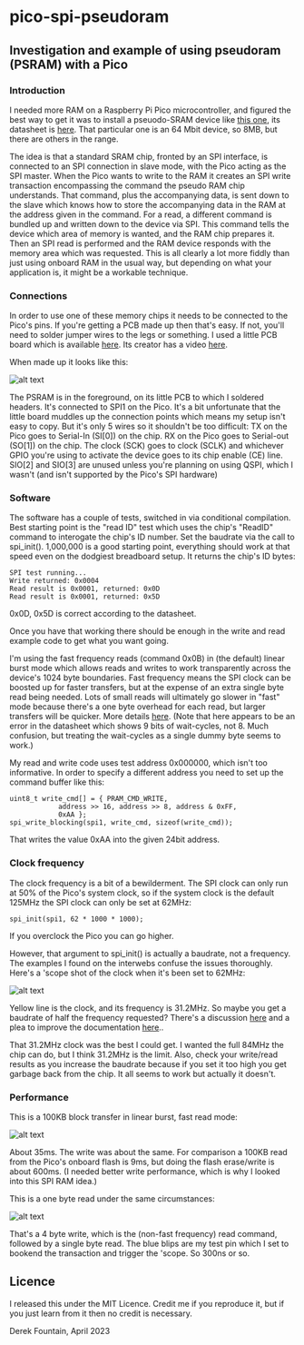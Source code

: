 # pico-spi-pseudoram

## Investigation and example of using pseudoram (PSRAM) with a Pico

### Introduction

I needed more RAM on a Raspberry Pi Pico microcontroller, and figured the
best way to get it was to install a pseuodo-SRAM device like
[this one](https://www.mouser.co.uk/ProductDetail/AP-Memory/APS6404L-3SQR-SN?qs=IS%252B4QmGtzzqsn3S5xo%2FEEg%3D%3D),
its datasheet is [here](https://www.mouser.co.uk/datasheet/2/1127/APM_PSRAM_QSPI_APS6404L_3SQR_v2_3_PKG-1954826.pdf).
That particular one is an 64 Mbit device, so 8MB, but there are others in the
range.

The idea is that a standard SRAM chip, fronted by an SPI interface,
 is connected to an SPI connection
in slave mode, with the Pico acting as the SPI master. When the Pico
wants to write to the RAM it creates an SPI write transaction encompassing
the command the pseudo RAM chip understands. That command, plus the
accompanying data, is sent down to the slave which knows how to store
the accompanying data in the RAM at the address given in the command.
For a read, a different command is bundled up and written down to the
device via SPI. This command tells the device which area of memory is
wanted, and the RAM chip prepares it. Then an SPI read is performed
and the RAM device responds with the memory area which was requested.
This is all clearly a lot more fiddly than just using onboard RAM in the
usual way, but depending on what your application is, it might be a
workable technique.

### Connections

In order to use one of these memory chips it needs to be connected
to the Pico's pins. If you're getting a PCB made up then that's easy. If
not, you'll need to solder jumper wires to the legs or something. I used
a little PCB board which is available [here](https://github.com/blackjetrock/picoram).
Its creator has a video [here](https://www.youtube.com/watch?v=YS-xCZsu00U).

When made up it looks like this:

![alt text](Images/breadboard.jpg "Breadboard")

The PSRAM is in the foreground, on its little PCB to which I soldered
headers. It's connected to SPI1 on the Pico. It's a bit unfortunate
that the little board muddles up the connection points which means my
setup isn't easy to copy. But it's only 5 wires so it shouldn't be too
difficult: TX on the Pico goes to Serial-In (SI[0]) on the chip. RX on
the Pico goes to Serial-out (SO[1]) on the chip. The clock (SCK) goes
to clock (SCLK) and whichever GPIO you're using to activate the device
goes to its chip enable (CE) line. SIO[2] and SIO[3] are unused unless
you're planning on using QSPI, which I wasn't (and isn't supported by
the Pico's SPI hardware)

### Software

The software has a couple of tests, switched in via conditional compilation.
Best starting point is the "read ID" test which uses the chip's "ReadID"
command to interogate the chip's ID number. Set the baudrate via the
call to spi_init(). 1,000,000 is a good starting point, everything should
work at that speed even on the dodgiest breadboard setup. It returns the
chip's ID bytes:

    SPI test running...
    Write returned: 0x0004
    Read result is 0x0001, returned: 0x0D
    Read result is 0x0001, returned: 0x5D

0x0D, 0x5D is correct according to the datasheet.

Once you have that working there should be enough in the write and read example code
to get what you want going.

I'm using the fast frequency reads (command 0x0B) in (the default) linear
burst mode which allows reads and writes to work transparently across the
device's 1024 byte boundaries. Fast frequency means the SPI clock can be
boosted up for faster transfers, but at the expense of an extra single
byte read being needed. Lots of small reads will ultimately go slower in
"fast" mode because there's a one byte overhead for each read, but larger
transfers will be quicker. More details [here](https://electronics.stackexchange.com/questions/240500/what-is-the-difference-between-normal-read-and-fast-read-in-the-flash-a25l03). (Note that here appears to be an
error in the datasheet which shows 9 bits of wait-cycles, not 8. Much
confusion, but treating the wait-cycles as a single dummy byte seems to
work.)

My read and write code uses test address 0x000000, which isn't too
informative. In order to specify a different address you need to set up
the command buffer like this:

    uint8_t write_cmd[] = { PRAM_CMD_WRITE,
			    address >> 16, address >> 8, address & 0xFF,
			    0xAA };
    spi_write_blocking(spi1, write_cmd, sizeof(write_cmd));

That writes the value 0xAA into the given 24bit address.

### Clock frequency

The clock frequency is a bit of a bewilderment. The SPI clock can only
run at 50% of the Pico's system clock, so if the system clock is the
default 125MHz the SPI clock can only be set at 62MHz:

    spi_init(spi1, 62 * 1000 * 1000);

If you overclock the Pico you can go higher.

However, that argument to spi_init() is actually a baudrate, not a
frequency. The examples I found on the interwebs confuse the issues
thoroughly. Here's a 'scope shot of the clock when it's been set to
62MHz:

![alt text](Images/spi_clk_62MHz_nooc.png "62MHz clock")

Yellow line is the clock, and its frequency is 31.2MHz. So maybe you
get a baudrate of half the frequency requested? There's a discussion
[here](https://forums.raspberrypi.com/viewtopic.php?t=333214) and
a plea to improve the documentation [here](https://github.com/raspberrypi/pico-feedback/issues/39)..

That 31.2MHz clock was the best I could get. I wanted the full 84MHz
the chip can do, but I think 31.2MHz is the limit. Also, check your
write/read results as you increase the baudrate because if you set
it too high you get garbage back from the chip. It all seems to work
but actually it doesn't.

### Performance

This is a 100KB block transfer in linear burst, fast read mode:

![alt text](Images/spi_read_100KB_62MHz_nooc.png "62MHz 100KB")

About 35ms. The write was about the same. For comparison a 100KB
read from the Pico's onboard flash is 9ms, but  doing the flash
erase/write is about 600ms. (I needed better write performance,
which is why I looked into this SPI RAM idea.)

This is a one byte read under the same circumstances:

![alt text](Images/spi_write_1byte_62MHz.png "1 byte read")

That's a 4 byte write, which is the (non-fast frequency) read command,
followed by a single byte read. The blue blips are my test pin which
I set to bookend the transaction and trigger the 'scope. So 300ns or so.

## Licence

I released this under the MIT Licence. Credit me if you reproduce it,
but if you just learn from it then no credit is necessary.

Derek Fountain, April 2023